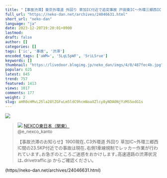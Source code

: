 ```yaml
---
title: "【事故渋滞】東京外環道 外回り 草加IC付近で追突事故 戸田東IC〜外環三郷西IC 渋滞距離 13.0km 通過時間 80 分 "
full_url: "https://neko-dan.net/archives/24046631.html"
short_url: "neko-dan"
language: "ja"
date: 2023-12-20T19:20:01+0900
lastmod: 
draft: false
author: []
categories: []
tags: ['ic', '事故', '渋滞']
encoded_tags: ['aWM=', '5LqL5pWF', '5riL5rue']
keywords: []
thumbnail: "https://livedoor.blogimg.jp/neko_dan/imgs/4/8/487fec4b.jpg"
popular: 625
latest: 845
trend: 757
featured: 1413
views: 1017
comments: 177
weight: 2
slug: aHR0cHMvL25la28tZGFuLm5ldC9hcmNoaXZlcy8yNDA0NjYzMS5odG1s
---
```


![](https://livedoor.blogimg.jp/neko_dan/imgs/4/8/487fec4b.jpg)

<blockquote id='twibodyC11Q74K53W'> <p> <img src='https//livedoor.blogimg.jp/neko_dan/imgs/0/2/021b8f6e.jpg'> <a href='https//twitter.com/e_nexco_kanto/status/1737412569743368321' target='_blank'>NEXCO東日本（関東） </a><br> @e_nexco_kanto </p> <p id='twitextC11Q74K53W'> 【事故渋滞のお知らせ】1900現在､C3外環道 外回り 草加IC~外環三郷西IC間の23.5KP付近での事故は現在､右側1車線規制でレッカー作業が行われています｡お急ぎのところご迷惑をおかけします｡高速道路の渋滞状況は､drivetraffic.jp からご確認ください｡ </p> <p> <a href='https//twitter.com/e_nexco_kanto/status/1737412569743368321' target='_blank'></a> </p> </blockquote> 

(https//neko-dan.net/archives/24046631.html)
